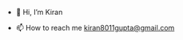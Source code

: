 - 👋 Hi, I’m Kiran

- 📫 How to reach me kiran8011gupta@gmail.com

<!---
Kiran-8011/Kiran-8011 is a ✨ special ✨ repository because its `README.md` (this file) appears on your GitHub profile.
You can click the Preview link to take a look at your changes.
--->
